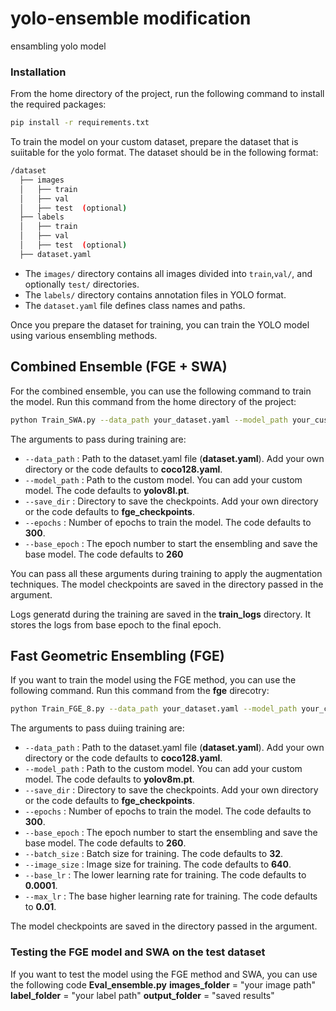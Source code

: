 # yolo-ensemble modification
ensambling yolo model

### Installation
From the home directory of the project, run the following command to install the required packages:

```bash
pip install -r requirements.txt
```
To train the model on your custom dataset, prepare the dataset that is suiitable for the yolo format. The dataset should be in the following format:
```bash
/dataset
  ├── images
  │   ├── train
  │   ├── val
  │   ├── test  (optional)
  ├── labels
  │   ├── train
  │   ├── val
  │   ├── test  (optional)
  ├── dataset.yaml
```
* The `images/` directory contains all images divided into `train`,`val/`, and optionally `test/` directories.
* The `labels/` directory contains annotation files in YOLO format.
* The `dataset.yaml` file defines class names and paths.

Once you prepare the dataset for training, you can train the YOLO model using various ensembling methods. 

## Combined Ensemble (FGE + SWA)
For the combined ensemble, you can use the following command to train the model. Run this command from the home directory of the project:

```bash
python Train_SWA.py --data_path your_dataset.yaml --model_path your_custom_model --save_dir checkpoint_directory --epochs 300 --base_epoch 260 -- batch_size 16 --image_size 640 --base_lr 0.0001 --max_lr 0.01
```

The arguments to pass during training are:
* `--data_path` : Path to the dataset.yaml file (**dataset.yaml**). Add your own directory or the code defaults to **coco128.yaml**.
* `--model_path` : Path to the custom model. You can add your custom model. The code defaults to **yolov8l.pt**.
* `--save_dir` : Directory to save the checkpoints. Add your own directory or the code defaults to **fge_checkpoints**.
* `--epochs` : Number of epochs to train the model. The code defaults to **300**.
* `--base_epoch` : The epoch number to start the ensembling and save the base model. The code defaults to **260**

You can pass all these arguments during training to apply the augmentation techniques. The model checkpoints are saved in the directory passed in the argument.

Logs generatd during the training are saved in the **train_logs** directory. It stores the logs from base epoch to the final epoch.

## Fast Geometric Ensembling (FGE)

If you want to train the model using the FGE method, you can use the following command. Run this command from the **fge** direcotry:

```bash
python Train_FGE_8.py --data_path your_dataset.yaml --model_path your_custom_model --save_dir checkpoint_directory --epochs 300 --base_epoch 260 --batch_size  --image_size 640 --base_lr 0.0001 --max_lr 0.01
```
The arguments to pass duiing training are:
* `--data_path` : Path to the dataset.yaml file (**dataset.yaml**). Add your own directory or the code defaults to **coco128.yaml**.
* `--model_path` : Path to the custom model. You can add your custom model. The code defaults to **yolov8m.pt**.
* `--save_dir` : Directory to save the checkpoints. Add your own directory or the code defaults to **fge_checkpoints**.
* `--epochs` : Number of epochs to train the model. The code defaults to **300**.
* `--base_epoch` : The epoch number to start the ensembling and save the base model. The code defaults to **260**.
* `--batch_size` : Batch size for training. The code defaults to **32**.
* `--image_size` : Image size for training. The code defaults to **640**.
* `--base_lr` : The lower learning rate for training. The code defaults to **0.0001**.
* `--max_lr` : The base higher learning rate for training. The code defaults to **0.01**.

The model checkpoints are saved in the directory passed in the argument.

### Testing the FGE model  and SWA on the test dataset

If you want to test the model using the FGE method and SWA, you can use the following code
**Eval_ensemble.py**
**images_folder** = "your image path"
**label_folder** = "your label path"
**output_folder** = "saved results"